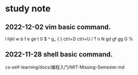 # study note  
## 2022-12-02 vim basic command.  
i hjkl w b f e ge t 0 $ ^ g_ { } ctrl+D ctrl+U / ? n N gd gf gg G %  
## 2022-11-28 shell basic command.  
cs-self-learning/docs/编程入门/MIT-Missing-Semester.md  
